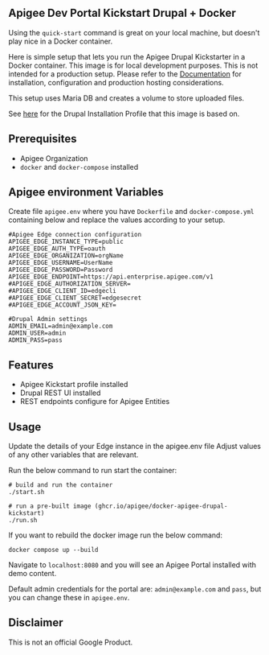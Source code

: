 Apigee Dev Portal Kickstart Drupal + Docker
---

Using the `quick-start` command is great on your local machine, but doesn't play nice in a Docker container.

Here is simple setup that lets you run the Apigee Drupal Kickstarter in a Docker container. This image is for local development purposes. This is not intended for a production setup. Please refer to the [Documentation](https://docs.apigee.com/api-platform/publish/drupal/open-source-drupal-8) for installation, configuration and production hosting considerations.

This setup uses Maria DB and creates a volume to store uploaded files.

See [here](https://github.com/apigee/apigee-devportal-kickstart-drupal) for the Drupal Installation Profile that this image is based on.

## Prerequisites

- Apigee Organization
- `docker` and `docker-compose` installed

## Apigee environment Variables
Create file `apigee.env` where you have `Dockerfile` and `docker-compose.yml` containing below and replace the values according to your setup.

```
#Apigee Edge connection configuration
APIGEE_EDGE_INSTANCE_TYPE=public
APIGEE_EDGE_AUTH_TYPE=oauth
APIGEE_EDGE_ORGANIZATION=orgName
APIGEE_EDGE_USERNAME=UserName
APIGEE_EDGE_PASSWORD=Password
APIGEE_EDGE_ENDPOINT=https://api.enterprise.apigee.com/v1
#APIGEE_EDGE_AUTHORIZATION_SERVER=
#APIGEE_EDGE_CLIENT_ID=edgecli
#APIGEE_EDGE_CLIENT_SECRET=edgesecret
#APIGEE_EDGE_ACCOUNT_JSON_KEY=

#Drupal Admin settings
ADMIN_EMAIL=admin@example.com
ADMIN_USER=admin
ADMIN_PASS=pass

```

## Features
- Apigee Kickstart profile installed
- Drupal REST UI installed
- REST endpoints configure for Apigee Entities

## Usage
Update the details of your Edge instance in the apigee.env file
Adjust values of any other variables that are relevant.

Run the below command to run start the container:
```
# build and run the container
./start.sh

# run a pre-built image (ghcr.io/apigee/docker-apigee-drupal-kickstart)
./run.sh
```

If you want to rebuild the docker image run the below command:
```
docker compose up --build
```

Navigate to `localhost:8080` and you will see an Apigee Portal installed with demo content.

Default admin credentials for the portal are: `admin@example.com` and `pass`, but you can change these in `apigee.env`.

## Disclaimer

This is not an official Google Product.
